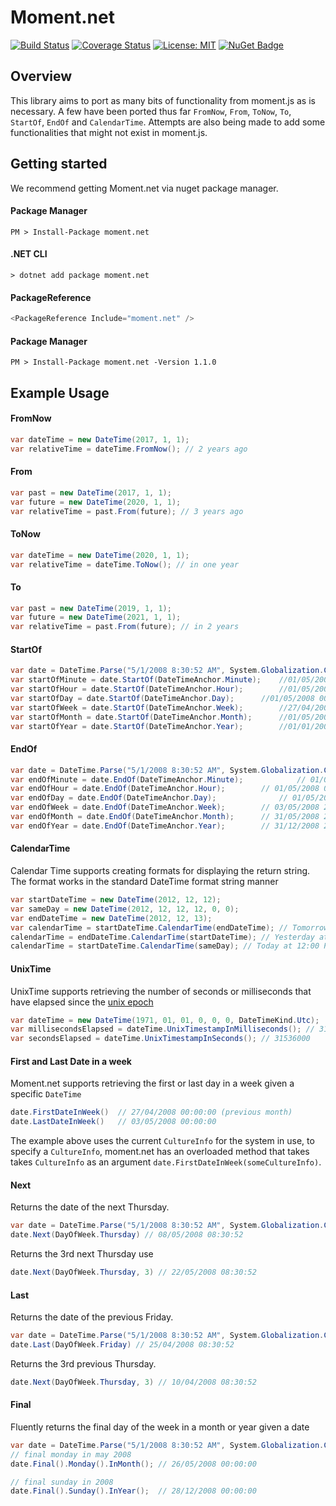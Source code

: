 # Moment.net

[![Build Status](https://travis-ci.org/bolorundurowb/moment.net.svg?branch=master)](https://travis-ci.org/bolorundurowb/moment.net)  [![Coverage Status](https://coveralls.io/repos/github/bolorundurowb/moment.net/badge.svg)](https://coveralls.io/github/bolorundurowb/moment.net)  [![License: MIT](https://img.shields.io/badge/License-MIT-yellow.svg)](LICENSE) [![NuGet Badge](https://buildstats.info/nuget/moment.net)](https://www.nuget.org/packages/moment.net)

## Overview
This library aims to port as many bits of functionality from moment.js as is necessary. A few have been ported thus far `FromNow`, `From`, `ToNow`, `To`, `StartOf`, `EndOf` and `CalendarTime`. Attempts are also being made to add some functionalities that might not exist in moment.js.

## Getting started
We recommend getting Moment.net via nuget package manager.

#### Package Manager
```
PM > Install-Package moment.net
```

#### .NET CLI
```
> dotnet add package moment.net
```

#### PackageReference
```csharp
<PackageReference Include="moment.net" />
```

#### Package Manager
``PM > Install-Package moment.net -Version 1.1.0``

## Example Usage

#### FromNow
```csharp
var dateTime = new DateTime(2017, 1, 1);
var relativeTime = dateTime.FromNow(); // 2 years ago
```

#### From
```csharp
var past = new DateTime(2017, 1, 1);
var future = new DateTime(2020, 1, 1);
var relativeTime = past.From(future); // 3 years ago
```


#### ToNow
```csharp
var dateTime = new DateTime(2020, 1, 1);
var relativeTime = dateTime.ToNow(); // in one year
```

#### To
```csharp
var past = new DateTime(2019, 1, 1);
var future = new DateTime(2021, 1, 1);
var relativeTime = past.From(future); // in 2 years
```

#### StartOf
```csharp
var date = DateTime.Parse("5/1/2008 8:30:52 AM", System.Globalization.CultureInfo.InvariantCulture);
var startOfMinute = date.StartOf(DateTimeAnchor.Minute);	//01/05/2008 08:30:00"
var startOfHour = date.StartOf(DateTimeAnchor.Hour);		//01/05/2008 08:00:00" 
var startOfDay = date.StartOf(DateTimeAnchor.Day);		//01/05/2008 00:00:00"
var startOfWeek = date.StartOf(DateTimeAnchor.Week);		//27/04/2008 00:00:00" (previous month)
var startOfMonth = date.StartOf(DateTimeAnchor.Month);		//01/05/2008 00:00:00"
var startOfYear = date.StartOf(DateTimeAnchor.Year);		//01/01/2008 00:00:00"
```

#### EndOf
```csharp
var date = DateTime.Parse("5/1/2008 8:30:52 AM", System.Globalization.CultureInfo.InvariantCulture);
var endOfMinute = date.EndOf(DateTimeAnchor.Minute);	        // 01/05/2008 08:30:59
var endOfHour = date.EndOf(DateTimeAnchor.Hour);		// 01/05/2008 08:59:59
var endOfDay = date.EndOf(DateTimeAnchor.Day);		        // 01/05/2008 23:59:59
var endOfWeek = date.EndOf(DateTimeAnchor.Week);		// 03/05/2008 23:59:59
var endOfMonth = date.EndOf(DateTimeAnchor.Month);		// 31/05/2008 23:59:59
var endOfYear = date.EndOf(DateTimeAnchor.Year);		// 31/12/2008 23:59:59
```

#### CalendarTime
Calendar Time supports creating formats for displaying the return string. The format works in the standard DateTime format string manner

```csharp
var startDateTime = new DateTime(2012, 12, 12);
var sameDay = new DateTime(2012, 12, 12, 12, 0, 0);
var endDateTime = new DateTime(2012, 12, 13);
var calendarTime = startDateTime.CalendarTime(endDateTime); // Tomorrow at 00:00 AM
calendarTime = endDateTime.CalendarTime(startDateTime); // Yesterday at 00:00 AM
calendarTime = startDateTime.CalendarTime(sameDay); // Today at 12:00 PM
```

#### UnixTime
UnixTime supports retrieving the number of seconds or milliseconds that have elapsed since the [unix epoch](https://en.wikipedia.org/wiki/Unix_time)

```csharp
var dateTime = new DateTime(1971, 01, 01, 0, 0, 0, DateTimeKind.Utc);
var millisecondsElapsed = dateTime.UnixTimestampInMilliseconds(); // 31536000000
var secondsElapsed = dateTime.UnixTimestampInSeconds(); // 31536000
```

#### First and Last Date in a week
Moment.net supports retrieving the first or last day in a week given a specific ``DateTime``
```csharp
date.FirstDateInWeek()  // 27/04/2008 00:00:00 (previous month)
date.LastDateInWeek()   // 03/05/2008 00:00:00
```
The example above uses the current ``CultureInfo`` for the system in use, to specify a ``CultureInfo``, moment.net has an overloaded method that takes takes ``CultureInfo`` as an argument ``date.FirstDateInWeek(someCultureInfo)``.

#### Next
Returns the date of the next Thursday.
```csharp
var date = DateTime.Parse("5/1/2008 8:30:52 AM", System.Globalization.CultureInfo.InvariantCulture);
date.Next(DayOfWeek.Thursday) // 08/05/2008 08:30:52
```
Returns the 3rd next Thursday use
```csharp
date.Next(DayOfWeek.Thursday, 3) // 22/05/2008 08:30:52
```
#### Last
Returns the date of the previous Friday.
```csharp
var date = DateTime.Parse("5/1/2008 8:30:52 AM", System.Globalization.CultureInfo.InvariantCulture);
date.Last(DayOfWeek.Friday) // 25/04/2008 08:30:52
```
Returns the 3rd previous Thursday.
```csharp
date.Next(DayOfWeek.Thursday, 3) // 10/04/2008 08:30:52
```
#### Final
Fluently returns the final day of the week in a month or year given a date

```csharp
var date = DateTime.Parse("5/1/2008 8:30:52 AM", System.Globalization.CultureInfo.InvariantCulture);
// final monday in may 2008
date.Final().Monday().InMonth(); // 26/05/2008 00:00:00

// final sunday in 2008
date.Final().Sunday().InYear();  // 28/12/2008 00:00:00
```